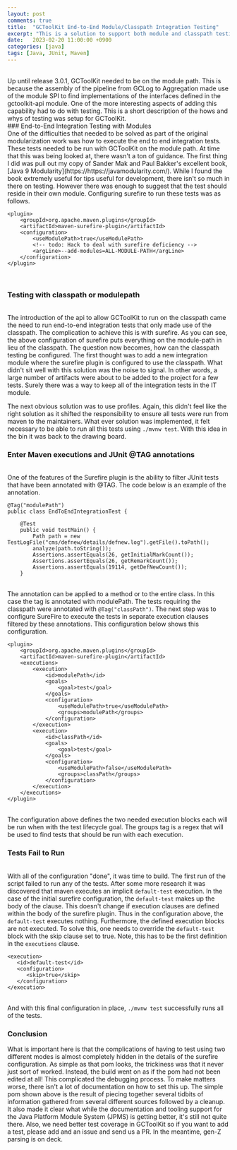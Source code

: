 ```yaml
---
layout: post
comments: true
title:  "GCToolKit End-to-End Module/Classpath Integration Testing"
excerpt: "This is a solution to support both module and classpath testing in the same maven module."
date:   2023-02-20 11:00:00 +0900
categories: [java]
tags: [Java, JUnit, Maven]
---
```


<br/>
Up until release 3.0.1, GCToolKit needed to be on the module path. This is because the assembly of the pipeline from GCLog to Aggregation made use of the module SPI to find implementations of the interfaces defined in the gctoolkit-api module. One of the more interesting aspects of adding this capability had to do with testing. This is a short description of the hows and whys of testing was setup for GCToolKit.

<br/>
### End-to-End Integration Testing with Modules
<br/>
One of the difficulties that needed to be solved as part of the original modularization work was how to execute the end to end integration tests. These tests needed to be run with GCToolKit on the module path. At time that this was being looked at, there wasn't a ton of guidance. The first thing I did was pull out my copy of Sander Mak and Paul Bakker's excellent book, [Java 9 Modularity](https://https://javamodularity.com/). While I found the book extremely useful for tips useful for development, there isn't so much in there on testing. However there was enough to suggest that the test should reside in their own module. Configuring surefire to run these tests was as follows.

```
<plugin>
    <groupId>org.apache.maven.plugins</groupId>
    <artifactId>maven-surefire-plugin</artifactId>
    <configuration>
        <useModulePath>true</useModulePath>
        <!-- todo: Hack to deal with surefire deficiency -->
        <argLine>--add-modules=ALL-MODULE-PATH</argLine>
    </configuration>
</plugin>
```
<br/>

### Testing with classpath or modulepath
<br/>
The introduction of the api to allow GCToolKit to run on the classpath came the need to run end-to-end integration tests that only made use of the classpath. The complication to achieve this is with surefire. As you can see, the above configuration of surefire puts everything on the module-path in lieu of the classpath. The question now becomes, how can the classpath testing be configured. The first thought was to add a new integration module where the surefire plugin is configured to use the classpath. What didn't sit well with this solution was the noise to signal. In other words, a large number of artifacts were about to be added to the project for a few tests. Surely there was a way to keep all of the integration tests in the IT module.

The next obvious solution was to use profiles. Again, this didn't feel like the right solution as it shifted the responsibility to ensure all tests were run from maven to the maintainers. What ever solution was implemented, it felt necessary to be able to run all this tests using <code>./mvnw test</code>. With this idea in the bin it was back to the drawing board.

### Enter Maven executions and JUnit @TAG annotations
<br/>
One of the features of the Surefire plugin is the ability to filter JUnit tests that have been annotated with @TAG. The code below is an example of the annotation.

```
@Tag("modulePath")
public class EndToEndIntegrationTest {

    @Test
    public void testMain() {
        Path path = new TestLogFile("cms/defnew/details/defnew.log").getFile().toPath();
        analyze(path.toString());
        Assertions.assertEquals(26, getInitialMarkCount());
        Assertions.assertEquals(26, getRemarkCount());
        Assertions.assertEquals(19114, getDefNewCount());
    }
```
<br/>
The annotation can be applied to a method or to the entire class. In this case the tag is annotated with modulePath. The tests requiring the classpath were annotated with <code>@Tag("classPath")</code>. The next step was to configure SureFire to execute the tests in separate execution clauses filtered by these annotations. This configuration below shows this configuration.

```
<plugin>
    <groupId>org.apache.maven.plugins</groupId>
    <artifactId>maven-surefire-plugin</artifactId>
    <executions>
        <execution>
            <id>modulePath</id>
            <goals>
                <goal>test</goal>
            </goals>
            <configuration>
                <useModulePath>true</useModulePath>
                <groups>modulePath</groups>
            </configuration>
        </execution>
        <execution>
            <id>classPath</id>
            <goals>
                <goal>test</goal>
            </goals>
            <configuration>
                <useModulePath>false</useModulePath>
                <groups>classPath</groups>
            </configuration>
        </execution>
    </executions>
</plugin>
```
<br/> 
The configuration above defines the two needed execution blocks each will be run when with the test lifecycle goal. The groups tag is a regex that will be used to find tests that should be run with each execution.

### Tests Fail to Run
<br/>
With all of the configuration "done", it was time to build. The first run of the script failed to run any of the tests. After some more research it was discovered that maven executes an implicit <code>default-test</code> execution. In the case of the initial surefire configuration, the <code>default-test</code> makes up the body of the clause. This doesn't change if execution clauses are defined within the body of the surefire plugin. Thus in the configuration above, the <code>default-test</code> executes nothing. Furthermore, the defined execution blocks are not executed. To solve this, one needs to override the <code>default-test</code> block with the skip clause set to true. Note, this has to be the first definition in the <code>executions</code> clause.

```
<execution>
   <id>default-test</id>
   <configuration>
      <skip>true</skip>
   </configuration>
</execution>
```
<br/>
And with this final configuration in place, <code>./mvnw test</code> successfully runs all of the tests.


### Conclusion
What is important here is that the complications of having to test using two different modes is almost completely hidden in the details of the surefire configuration. As simple as that pom looks, the trickiness was that it never just sort of worked. Instead, the build went on as if the pom had not been edited at all! This complicated the debugging process. To make matters worse, there isn't a lot of documentation on how to set this up. The simple pom shown above is the result of piecing together several tidbits of information gathered from several different sources followed by a cleanup. It also made it clear what while the documentation and tooling support for the Java Platform Module System (JPMS) is getting better, it's still not quite there. Also, we need better test coverage in GCToolKit so if you want to add a test, please add and an issue and send us a PR. In the meantime, gen-Z parsing is on deck.